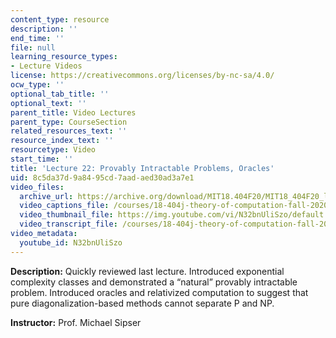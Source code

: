 ```yaml
---
content_type: resource
description: ''
end_time: ''
file: null
learning_resource_types:
- Lecture Videos
license: https://creativecommons.org/licenses/by-nc-sa/4.0/
ocw_type: ''
optional_tab_title: ''
optional_text: ''
parent_title: Video Lectures
parent_type: CourseSection
related_resources_text: ''
resource_index_text: ''
resourcetype: Video
start_time: ''
title: 'Lecture 22: Provably Intractable Problems, Oracles'
uid: 8c5da37d-9a84-95cd-7aad-aed30ad3a7e1
video_files:
  archive_url: https://archive.org/download/MIT18.404F20/MIT18_404F20_lec22_300k.mp4
  video_captions_file: /courses/18-404j-theory-of-computation-fall-2020/4583bd83fcd552aeae54d87b356aca0c_N32bnUliSzo.vtt
  video_thumbnail_file: https://img.youtube.com/vi/N32bnUliSzo/default.jpg
  video_transcript_file: /courses/18-404j-theory-of-computation-fall-2020/88786eaf01c47ee97d9afbc902d98608_N32bnUliSzo.pdf
video_metadata:
  youtube_id: N32bnUliSzo
---
```


**Description:** Quickly reviewed last lecture. Introduced exponential complexity classes and demonstrated a “natural” provably intractable problem. Introduced oracles and relativized computation to suggest that pure diagonalization-based methods cannot separate P and NP.

**Instructor:** Prof. Michael Sipser

